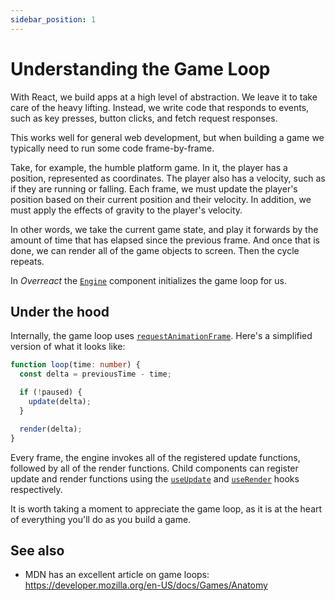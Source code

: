 ```yaml
---
sidebar_position: 1
---
```


# Understanding the Game Loop

With React, we build apps at a high level of abstraction. We leave it to take care of the heavy lifting. Instead, we write code that responds to events, such as key presses, button clicks, and fetch request responses.

This works well for general web development, but when building a game we typically need to run some code frame-by-frame.

Take, for example, the humble platform game. In it, the player has a position, represented as coordinates. The player also has a velocity, such as if they are running or falling. Each frame, we must update the player's position based on their current position and their velocity. In addition, we must apply the effects of gravity to the player's velocity.

In other words, we take the current game state, and play it forwards by the amount of time that has elapsed since the previous frame. And once that is done, we can render all of the game objects to screen. Then the cycle repeats.

In _Overreact_ the [`Engine`](../components/engine) component initializes the game loop for us.

## Under the hood

Internally, the game loop uses [`requestAnimationFrame`](https://developer.mozilla.org/en-US/docs/Web/API/window/requestAnimationFrame). Here's a simplified version of what it looks like:

```ts
function loop(time: number) {
  const delta = previousTime - time;

  if (!paused) {
    update(delta);
  }

  render(delta);
}
```

Every frame, the engine invokes all of the registered update functions, followed by all of the render functions. Child components can register update and render functions using the [`useUpdate`](../hooks/use-update) and [`useRender`](../hooks/use-render) hooks respectively.

It is worth taking a moment to appreciate the game loop, as it is at the heart of everything you'll do as you build a game.

## See also

- MDN has an excellent article on game loops: https://developer.mozilla.org/en-US/docs/Games/Anatomy